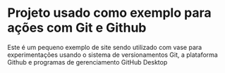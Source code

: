 # Projeto usado como exemplo para ações com Git e Github

Este é um pequeno exemplo de site sendo utilizado com vase para experimentações usando o sistema de versionamentos Git, a plataforma Github e programas de gerenciamento GitHub Desktop
